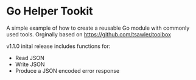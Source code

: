 # Go Helper Tookit
A simple example of how to create a reusable Go module with commonly used tools. Orginally based on https://github.com/tsawler/toolbox

v1.1.0 inital release includes functions for:

- Read JSON
- Write JSON
- Produce a JSON encoded error response
